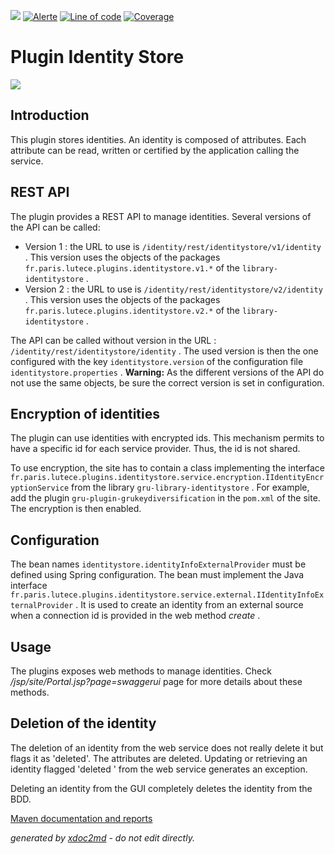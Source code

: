 ![](https://dev.lutece.paris.fr/jenkins/buildStatus/icon?job=gru-plugin-identitystore-deploy)
[![Alerte](https://dev.lutece.paris.fr/sonar/api/project_badges/measure?project=fr.paris.lutece.plugins%3Aplugin-identitystore&metric=alert_status)](https://dev.lutece.paris.fr/sonar/dashboard?id=fr.paris.lutece.plugins%3Aplugin-identitystore)
[![Line of code](https://dev.lutece.paris.fr/sonar/api/project_badges/measure?project=fr.paris.lutece.plugins%3Aplugin-identitystore&metric=ncloc)](https://dev.lutece.paris.fr/sonar/dashboard?id=fr.paris.lutece.plugins%3Aplugin-identitystore)
[![Coverage](https://dev.lutece.paris.fr/sonar/api/project_badges/measure?project=fr.paris.lutece.plugins%3Aplugin-identitystore&metric=coverage)](https://dev.lutece.paris.fr/sonar/dashboard?id=fr.paris.lutece.plugins%3Aplugin-identitystore)

# Plugin Identity Store

![](https://dev.lutece.paris.fr/plugins/plugin-identitystore/images/identitystore.png)

## Introduction

This plugin stores identities. An identity is composed of attributes. Each attribute can be read, written or certified by the application calling the service.

## REST API

The plugin provides a REST API to manage identities. Several versions of the API can be called:
 
* Version 1 : the URL to use is `/identity/rest/identitystore/v1/identity` . This version uses the objects of the packages `fr.paris.lutece.plugins.identitystore.v1.*` of the `library-identitystore` .
* Version 2 : the URL to use is `/identity/rest/identitystore/v2/identity` . This version uses the objects of the packages `fr.paris.lutece.plugins.identitystore.v2.*` of the `library-identitystore` .


The API can be called without version in the URL : `/identity/rest/identitystore/identity` . The used version is then the one configured with the key `identitystore.version` of the configuration file `identitystore.properties` . **Warning:** As the different versions of the API do not use the same objects, be sure the correct version is set in configuration.

## Encryption of identities

The plugin can use identities with encrypted ids. This mechanism permits to have a specific id for each service provider. Thus, the id is not shared.

To use encryption, the site has to contain a class implementing the interface `fr.paris.lutece.plugins.identitystore.service.encryption.IIdentityEncryptionService` from the library `gru-library-identitystore` . For example, add the plugin `gru-plugin-grukeydiversification` in the `pom.xml` of the site. The encryption is then enabled.

## Configuration

The bean names `identitystore.identityInfoExternalProvider` must be defined using Spring configuration. The bean must implement the Java interface `fr.paris.lutece.plugins.identitystore.service.external.IIdentityInfoExternalProvider` . It is used to create an identity from an external source when a connection id is provided in the web method *create* .

## Usage

The plugins exposes web methods to manage identities. Check */jsp/site/Portal.jsp?page=swaggerui* page for more details about these methods.

## Deletion of the identity

The deletion of an identity from the web service does not really delete it but flags it as 'deleted'. The attributes are deleted. Updating or retrieving an identity flagged 'deleted ' from the web service generates an exception.

Deleting an identity from the GUI completely deletes the identity from the BDD.


[Maven documentation and reports](https://dev.lutece.paris.fr/plugins/plugin-identitystore/)



 *generated by [xdoc2md](https://github.com/lutece-platform/tools-maven-xdoc2md-plugin) - do not edit directly.*